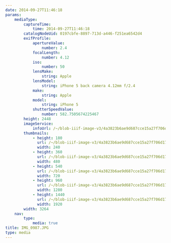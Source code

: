 ```yaml
---
date: 2014-09-27T11:46:18
params:
    mediaType:
        captureTime:
            time: 2014-09-27T11:46:18
        catalogNodeUid: 0197cbfe-8897-713d-a446-f251ea6542d4
        exifProfile:
            apertureValue:
                number: 2.4
            focalLength:
                number: 4.12
            iso:
                number: 50
            lensMake:
                string: Apple
            lensModel:
                string: iPhone 5 back camera 4.12mm f/2.4
            make:
                string: Apple
            model:
                string: iPhone 5
            shutterSpeedValue:
                number: 582.7505674225467
        height: 2448
        imageService:
            infoUrl: /~/blob-iiif-image-v3/4a3823b6ae9d687cce15a27f706d1749e8864a9895bf67cba938a32e255e7886/info.json
        thumbnails:
            - height: 180
              url: /~/blob-iiif-image-v3/4a3823b6ae9d687cce15a27f706d1749e8864a9895bf67cba938a32e255e7886/full/240%2C180/0/default.jpg
              width: 240
            - height: 360
              url: /~/blob-iiif-image-v3/4a3823b6ae9d687cce15a27f706d1749e8864a9895bf67cba938a32e255e7886/full/480%2C360/0/default.jpg
              width: 480
            - height: 540
              url: /~/blob-iiif-image-v3/4a3823b6ae9d687cce15a27f706d1749e8864a9895bf67cba938a32e255e7886/full/720%2C540/0/default.jpg
              width: 720
            - height: 960
              url: /~/blob-iiif-image-v3/4a3823b6ae9d687cce15a27f706d1749e8864a9895bf67cba938a32e255e7886/full/1280%2C960/0/default.jpg
              width: 1280
            - height: 1440
              url: /~/blob-iiif-image-v3/4a3823b6ae9d687cce15a27f706d1749e8864a9895bf67cba938a32e255e7886/full/1920%2C1440/0/default.jpg
              width: 1920
        width: 3264
    nav:
        type:
            media: true
title: IMG_0987.JPG
type: media
---
```

